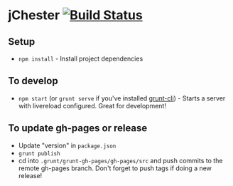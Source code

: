 jChester [![Build Status](https://travis-ci.org/jfly/jChester.png?branch=master)](https://travis-ci.org/jfly/jChester)
========

## Setup

- `npm install` - Install project dependencies

## To develop

- `npm start` (or `grunt serve` if you've installed
  [grunt-cli](http://gruntjs.com/getting-started#installing-the-cli)) - Starts
  a server with livereload configured. Great for development!

## To update gh-pages or release

- Update "version" in `package.json`
- `grunt publish`
- cd into `.grunt/grunt-gh-pages/gh-pages/src` and push commits to the remote
  gh-pages branch. Don't forget to push tags if doing a new release!
